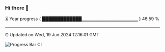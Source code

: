 ### Hi there 👋

⏳ Year progress { █████████████▁▁▁▁▁▁▁▁▁▁▁▁▁▁▁▁▁ } 46.59 %

---

⏰ Updated on Wed, 19 Jun 2024 12:16:01 GMT

![Progress Bar CI](https://github.com/Shyam-Makwana/GitHub-Actions-Demo/workflows/Progress%20Bar%20CI/badge.svg)
